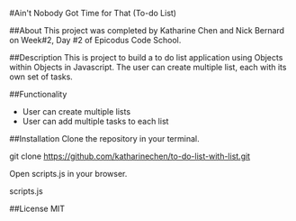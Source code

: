 #Ain't Nobody Got Time for That (To-do List)

##About
This project was completed by Katharine Chen and Nick Bernard on Week#2, Day #2 of Epicodus Code School.  

##Description 
This is project to build a to do list application using Objects within Objects in Javascript. The user can create multiple list, each with its own set of tasks. 

##Functionality 
  
* User can create multiple lists 
* User can add multiple tasks to each list 

##Installation 
Clone the repository in your terminal. 

  git clone https://github.com/katharinechen/to-do-list-with-list.git

Open scripts.js in your browser. 

  scripts.js 

##License 
MIT 
